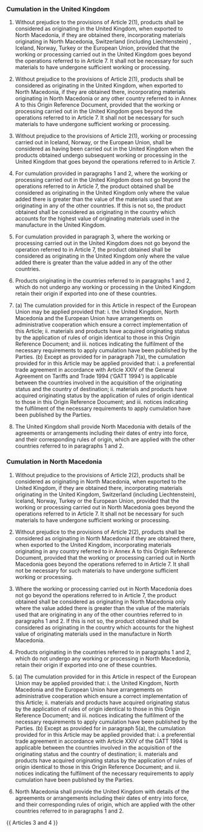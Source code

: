 ### Cumulation in the United Kingdom

1.	Without prejudice to the provisions of Article 2(1), products shall be considered as originating in the United Kingdom, when exported to North Macedonia, if they are obtained there, incorporating materials originating in North Macedonia, Switzerland (including Liechtenstein) , Iceland, Norway, Turkey or the European Union, provided that the working or processing carried out in the United Kingdom goes beyond the operations referred to in Article 7. It shall not be necessary for such materials to have undergone sufficient working or processing.

2.	Without prejudice to the provisions of Article 2(1), products shall be considered as originating in the United Kingdom, when exported to North Macedonia, if they are obtained there, incorporating materials originating in North Macedonia or any other country referred to in Annex A to this Origin Reference Document, provided that the working or processing carried out in the United Kingdom goes beyond the operations referred to in Article 7. It shall not be necessary for such materials to have undergone sufficient working or processing.

3.	 Without prejudice to the provisions of Article 2(1), working or processing carried out in Iceland, Norway, or the European Union, shall be considered as having been carried out in the United Kingdom when the products obtained undergo subsequent working or processing in the United Kingdom that goes beyond the operations referred to in Article 7.


4.	For cumulation provided in paragraphs 1 and 2, where the working or processing carried out in the United Kingdom does not go beyond the operations referred to in Article 7, the product obtained shall be considered as originating in the United Kingdom only where the value added there is greater than the value of the materials used that are originating in any of the other countries. If this is not so, the product obtained shall be considered as originating in the country which accounts for the highest value of originating materials used in the manufacture in the United Kingdom.

5.	For cumulation provided in paragraph 3, where the working or processing carried out in the United Kingdom does not go beyond the operation referred to in Article 7, the product obtained shall be considered as originating in the United Kingdom only where the value added there is greater than the value added in any of the other countries. 


6.	Products originating in the countries referred to in paragraphs 1 and 2, which do not undergo any working or processing in the United Kingdom retain their origin if exported into one of these countries.

7. 	(a) The cumulation provided for in this Article in respect of the European Union may be applied provided that:
i.	the United Kingdom, North Macedonia and the European Union have arrangements on administrative cooperation which ensure a correct implementation of this Article;
ii.	materials and products have acquired originating status by the application of rules of origin identical to those in this Origin Reference Document; and
iii.	notices indicating the fulfilment of the necessary requirements to apply cumulation have been published by the Parties.
(b) Except as provided for in paragraph 7(a), the cumulation provided for in this Article may be applied provided that:
i.	a preferential trade agreement in accordance with Article XXIV of the General Agreement on Tariffs and Trade 1994 (‘GATT 1994’) is applicable between the countries involved in the acquisition of the originating status and the country of destination;
ii.	materials and products have acquired originating status by the application of rules of origin identical to those in this Origin Reference Document; and
iii.	notices indicating the fulfilment of the necessary requirements to apply cumulation have been published by the Parties.
8. The United Kingdom shall provide North Macedonia with details of the agreements or arrangements including their dates of entry into force, and their corresponding rules of origin, which are applied with the other countries referred to in paragraphs 1 and 2.


### Cumulation in North Macedonia

1.	Without prejudice to the provisions of Article 2(2), products shall be considered as originating in North Macedonia, when exported to the United Kingdom, if they are obtained there, incorporating materials originating in the United Kingdom, Switzerland (including Liechtenstein), Iceland, Norway, Turkey or the European Union, provided that the working or processing carried out in North Macedonia goes beyond the operations referred to in Article 7. It shall not be necessary for such materials to have undergone sufficient working or processing.

2.	Without prejudice to the provisions of Article 2(2), products shall be considered as originating in North Macedonia if they are obtained there, when exported to the United Kingdom, incorporating materials originating in any country referred to in Annex A to this Origin Reference Document, provided that the working or processing carried out in North Macedonia goes beyond the operations referred to in Article 7. It shall not be necessary for such materials to have undergone sufficient working or processing.

3.	Where the working or processing carried out in North Macedonia does not go beyond the operations referred to in Article 7, the product obtained shall be considered as originating in North Macedonia only where the value added there is greater than the value of the materials used that are originating in any of the other countries referred to in paragraphs 1 and 2. If this is not so, the product obtained shall be considered as originating in the country which accounts for the highest value of originating materials used in the manufacture in North Macedonia.

4.	Products originating in the countries referred to in paragraphs 1 and 2, which do not undergo any working or processing in North Macedonia, retain their origin if exported into one of these countries.


5.	(a) The cumulation provided for in this Article in respect of the European Union may be applied provided that:
i.	the United Kingdom, North Macedonia and the European Union have arrangements on administrative cooperation which ensure a correct implementation of this Article;
ii.	materials and products have acquired originating status by the application of rules of origin identical to those in this Origin Reference Document; and
iii.	notices indicating the fulfilment of the necessary requirements to apply cumulation have been published by the Parties.
(b) Except as provided for in paragraph 5(a), the cumulation provided for in this Article may be applied provided that:
i.	a preferential trade agreement in accordance with Article XXIV of the GATT 1994 is applicable between the countries involved in the acquisition of the originating status and the country of destination;
ii.	materials and products have acquired originating status by the application of rules of origin identical to those in this Origin Reference Document; and
iii.	notices indicating the fulfilment of the necessary requirements to apply cumulation have been published by the Parties.

6.	North Macedonia shall provide the United Kingdom with details of the agreements or arrangements including their dates of entry into force, and their corresponding rules of origin, which are applied with the other countries referred to in paragraphs 1 and 2.

{{ Articles 3 and 4 }}
